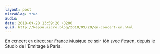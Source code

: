 ```yaml
---
layout: post
microblog: true
audio: 
date: 2018-09-28 13:59:20 +0200
guid: http://kapsa.micro.blog/2018/09/28/en-concert-en.html
---
```

En concert en [direct sur France Musique](http://chai5she.cdn.dvmr.fr/francemusique-midfi.mp3) ce soir 18h avec Festen, depuis le Studio de l'Ermitage à Paris.
